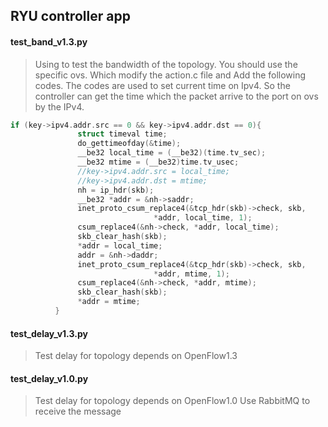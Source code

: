 ## RYU controller app


#### test_band_v1.3.py

> Using to test the bandwidth of the topology.
> You should use the specific ovs. Which modify the action.c file and Add the following codes. The codes are used to set current time on Ipv4. So the controller can get the time which the packet arrive to the port on ovs by the IPv4.

```C
if (key->ipv4.addr.src == 0 && key->ipv4.addr.dst == 0){
               struct timeval time;
               do_gettimeofday(&time);
               __be32 local_time = (__be32)(time.tv_sec);
               __be32 mtime = (__be32)time.tv_usec;
               //key->ipv4.addr.src = local_time;
               //key->ipv4.addr.dst = mtime;
               nh = ip_hdr(skb);
               __be32 *addr = &nh->saddr;
               inet_proto_csum_replace4(&tcp_hdr(skb)->check, skb,
                                *addr, local_time, 1);
               csum_replace4(&nh->check, *addr, local_time);
               skb_clear_hash(skb);
               *addr = local_time;
               addr = &nh->daddr;
               inet_proto_csum_replace4(&tcp_hdr(skb)->check, skb,
                                *addr, mtime, 1);
               csum_replace4(&nh->check, *addr, mtime);
               skb_clear_hash(skb);
               *addr = mtime;
          }
```

#### test_delay_v1.3.py

> Test delay for topology depends on OpenFlow1.3


#### test_delay_v1.0.py

> Test delay for topology depends on OpenFlow1.0
> Use RabbitMQ to receive the message
